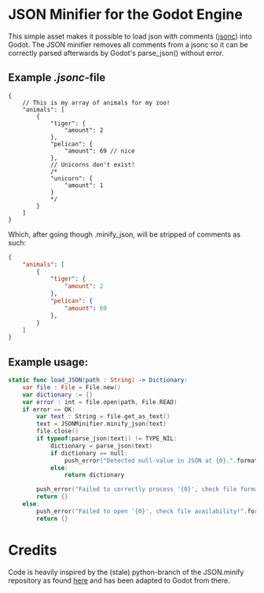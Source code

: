 # JSON Minifier for the Godot Engine

This simple asset makes it possible to load json with comments ([jsonc](https://github.com/Microsoft/node-jsonc-parser)) into Godot.
The JSON minifier removes all comments from a jsonc so it can be correctly parsed afterwards by Godot's parse_json() without error.

## Example *.jsonc*-file

```JSONC
{
    // This is my array of animals for my zoo!
    "animals": [
        {
            "tiger": {
                "amount": 2
            },
            "pelican": {
                "amount": 69 // nice
            },
            // Unicorns don't exist!
            /*
            "unicorn": {
                "amount": 1
            }
            */
        }
    ]
}
```

Which, after going though .minify_json, will be stripped of comments as such:

```JSON
{
    "animals": [
        {
            "tiger": {
                "amount": 2
            },
            "pelican": {
                "amount": 69
            },
        }
    ]
}
```

## Example usage:

```Swift
static func load_JSON(path : String) -> Dictionary:
    var file : File = File.new()
	var dictionary := {}
	var error : int = file.open(path, File.READ)
	if error == OK:
		var text : String = file.get_as_text()
        text = JSONMinifier.minify_json(text)
		file.close()
		if typeof(parse_json(text)) != TYPE_NIL:
			dictionary = parse_json(text)
			if dictionary == null:
				push_error("Detected null-value in JSON at {0}.".format([path]))
			else:
				return dictionary

		push_error("Failed to correctly process '{0}', check file format!".format([path]))
		return {}
	else:
		push_error("Failed to open '{0}', check file availability!".format([path]))
		return {}
```

# Credits

Code is heavily inspired by the (stale) python-branch of the JSON.minify repository as found [here](https://github.com/getify/JSON.minify/tree/python)
and has been adapted to Godot from there.

